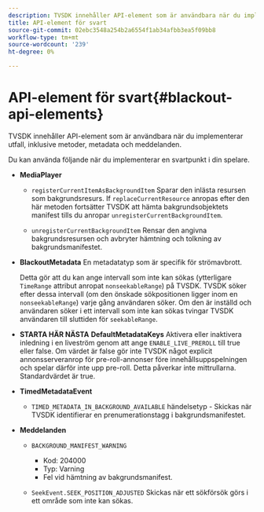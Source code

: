 ```yaml
---
description: TVSDK innehåller API-element som är användbara när du implementerar utfall, inklusive metoder, metadata och meddelanden.
title: API-element för svart
source-git-commit: 02ebc3548a254b2a6554f1ab34afbb3ea5f09bb8
workflow-type: tm+mt
source-wordcount: '239'
ht-degree: 0%

---
```


# API-element för svart{#blackout-api-elements}

TVSDK innehåller API-element som är användbara när du implementerar utfall, inklusive metoder, metadata och meddelanden.

Du kan använda följande när du implementerar en svartpunkt i din spelare.

* **MediaPlayer**

   * `registerCurrentItemAsBackgroundItem` Sparar den inlästa resursen som bakgrundsresurs. If `replaceCurrentResource` anropas efter den här metoden fortsätter TVSDK att hämta bakgrundsobjektets manifest tills du anropar `unregisterCurrentBackgroundItem`.

   * `unregisterCurrentBackgroundItem`  Rensar den angivna bakgrundsresursen och avbryter hämtning och tolkning av bakgrundsmanifestet.

* **BlackoutMetadata** En metadatatyp som är specifik för strömavbrott.

  Detta gör att du kan ange intervall som inte kan sökas (ytterligare `TimeRange` attribut anropat `nonseekableRange`) på TVSDK. TVSDK söker efter dessa intervall (om den önskade sökpositionen ligger inom en `nonseekableRange`) varje gång användaren söker. Om den är inställd och användaren söker i ett intervall som inte kan sökas tvingar TVSDK användaren till sluttiden för `seekableRange`.

* **STARTA HÄR NÄSTA** **DefaultMetadataKeys** Aktivera eller inaktivera inledning i en liveström genom att ange `ENABLE_LIVE_PREROLL` till true eller false. Om värdet är false gör inte TVSDK något explicit annonsserveranrop för pre-roll-annonser före innehållsuppspelningen och spelar därför inte upp pre-roll. Detta påverkar inte mittrullarna. Standardvärdet är true.

* **TimedMetadataEvent**

   * `TIMED_METADATA_IN_BACKGROUND_AVAILABLE` händelsetyp - Skickas när TVSDK identifierar en prenumerationstagg i bakgrundsmanifestet.

* **Meddelanden**

   * `BACKGROUND_MANIFEST_WARNING`

      * Kod: 204000
      * Typ: Varning
      * Fel vid hämtning av bakgrundsmanifest.

   * `SeekEvent.SEEK_POSITION_ADJUSTED` Skickas när ett sökförsök görs i ett område som inte kan sökas.
